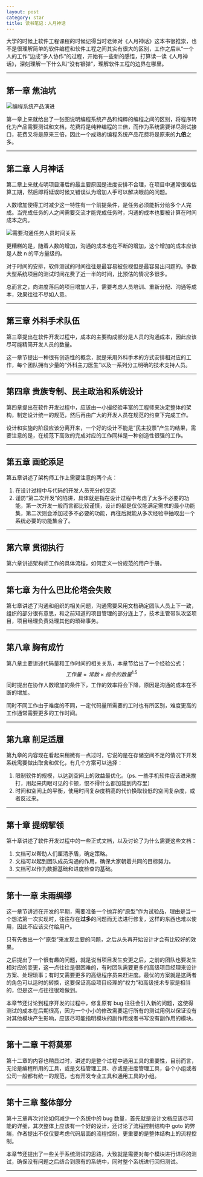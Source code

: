 ```yaml
---
layout: post
category: star
title: 读书笔记：人月神话
---
```


大学的时候上软件工程课程的时候记得当时老师对《人月神话》这本书很推崇，也不是很理解简单的软件编程和软件工程之间其实有很大的区别，工作之后从“一个人的工作”边成“多人协作”的过程，开始有一些新的感悟，打算读一读《人月神话》，深刻理解一下什么叫“没有银弹”，理解软件工程的边界在哪里。

---

## 第一章 焦油坑

![编程系统产品演进](/img/20210907/编程系统产品演进.png)

第一章上来就给出了一张图说明编程系统产品和纯粹的编程之间的区别，将程序转化为产品需要测试和文档，花费将是纯粹编程的三倍，而作为系统需要详尽测试接口，花费又将是原来三倍，因此一个成熟的编程系统产品花费将是原来的**九倍**之多。

---

## 第二章 人月神话

第二章上来就点明项目滞后的最主要原因是进度安排不合理，在项目中通常很难估算工期，然后即将延误时候又错误认为增加人手可以解决眼前的问题。

人数增加使得工时减少这一特性有一个前提条件，是任务必须能拆分给多个人完成。当完成任务的人之间需要交流才能完成任务时，沟通的成本也要被计算在时间成本之内。

![需要沟通任务人员时间关系](/img/20210907/需要沟通任务人员时间关系.png)

更糟糕的是，随着人数的增加，沟通的成本也在不断的增加，这个增加的成本应该是人数 n 的平方量级的。

对于时间的安排，软件测试的时间往往是最容易被忽视但是最容易出问题的。多数大型系统项目的测试时间花费了近一半的时间，比预估的情况多很多。

总而言之，向进度落后的项目增加人手，需要考虑人员培训、重新分配、沟通等成本，效果往往不尽如人意。

---

## 第三章 外科手术队伍

第三章提出在软件开发过程中，成本的主要构成部分是人员的沟通成本，因此应该尽可能精简开发人员的数量。

这一章节提出一种很有创造性的概念，就是采用外科手术的方式安排相对应的工作，每个团队拥有少量的“外科主刀医生”以及一系列分工明确的技术支持人员。

---

## 第四章 贵族专制、民主政治和系统设计

第四章提出在软件开发过程中，应该由一小撮经验丰富的工程师来决定整体的架构，制定设计统一的规范，然后再由广大的开发人员在规范的约束下完成工作。

设计和实施的阶段应该分离开来，一个好的设计不能是“民主投票”产生的结果，需要注意的是，在规范下高效的完成对应的工作同样是一种创造性很强的工作。

---

## 第五章 画蛇添足

第五章讲述了架构师工作上需要注意的两个点：

1. 在设计过程中与代码的开发人员充分的交流
2. 谨防“第二次开发”的陷阱，具体就是指在设计过程中考虑了太多不必要的功能，第一次开发一般而言都比较谨慎，设计的都是仅仅能满足需求的最小功能集，第二次则会添加过多不必要的功能，再往后就能从多次经验中抽取出一个系统必要的功能集合了。

---

## 第六章 贯彻执行

第六章讲述架构师工作的具体流程，如何定义一份规范的用户手册。

----

## 第七章 为什么巴比伦塔会失败

第七章讲述了沟通和组织的相关问题，沟通需要采用文档确定团队人员上下一致，组织的部分很有意思，和之前知道的项目管理的部分连上了，技术主管带队攻坚项目，项目经理负责处理其他的琐碎事务。

---

## 第八章 胸有成竹

第八章主要讲述代码量和工作时间的相关关系，本章节给出了一个经验公式：
$$
工作量 = 常数 \times 指令的数量^{1.5}
$$
同时提出在协作人数增加的条件下，工作的效率将会下降，原因是沟通的成本在不断的增加。

同时不同工作由于难度的不同，一定代码量所需要的工时也有所区别，难度更高的工作通常需要更多的工作时间。

---

## 第九章 削足适履

第九章的内容现在看起来稍微有一点过时，它说的是在存储空间不足的情况下开发系统需要做出取舍和优化，有几个方案可以选择：

1. 限制软件的规模，以达到空间上的效益最优化。（ps. 一些手机软件应该进来挨打，用起来肉眼可见的卡顿，恨不得什么都加载到内存里）
2. 时间和空间上的平衡，使用时间复杂度稍高的代价换取较低的空间复杂度，或者反过来。

---

## 第十章 提纲挈领

第十章讲述了软件开发过程中的一些正式文档，以及讨论了为什么需要这些文档：

1. 文档可以帮助人们厘清矛盾，确定策略。
2. 文档可以起到团队成员沟通的作用，确保大家朝着共同的目标努力。
3. 文档可以作为数据基础和进度检查的基础。

---

## 第十一章 未雨绸缪

这一章节讲述在开发的早期，需要准备一个抛弃的“原型”作为试验品，理由是当一个想法第一次实现时，往往存在**过多**的问题而无法进行修复，这样的东西也难以使用，因此不应该交付给用户。

只有先做出一个“原型”来发现主要的问题，之后从头再开始设计才会有比较好的效果。

之后提出了一个很有趣的问题，就是说当项目发生变更之后，之前的团队也要发生相对应的变更，这一点往往是很困难的，有时团队需要更多的高级项目经理来设计方案、处理琐事；有时又需要更多的高级程序员来赶进度。最优的方案就是这两者的角色可以适时的转换，这要保证高级项目经理的“权力”和高级技术专家是相当的，但是这一点往往很难做到。

本章节还讨论到程序开发的过程中，修复原有 bug 往往会引入新的问题，这使得测试的成本在后期很高，因为一个小小的修改需要运行所有的测试用例以保证没有对其他模块产生影响，应该尽可能指明模块的副作用或者书写没有副作用的模块。

---

## 第十二章 干将莫邪

第十二章的内容也稍显过时，讲述的是整个过程中通用工具的重要性，目前而言，无论是编程所用的工具，或是文档管理工具、亦或是进度管理工具，各个小组或者公司一般都有统一的规范，也有开发专业工具和通用工具的小组。

---

## 第十三章 整体部分

第十三章再次讨论如何减少一个系统中的 bug 数量，首先就是设计文档应该尽可能的详细，其次整体上应该有一个好的设计，还讨论了流程控制结构中 goto 的弊端，作者提出不仅仅要考虑代码层面的流程控制，更重要的是整体结构上的流程控制。

本章节还提出了一些关于系统测试的思路，大致就是需要对每个模块进行详尽的测试，确保没有问题之后结合到原有的系统中，同时整个系统进行回归测试。

---

